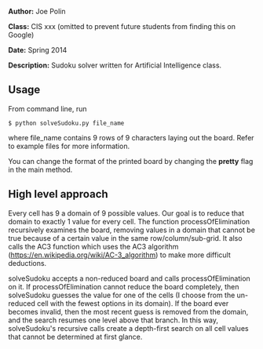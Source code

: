 **Author:** Joe Polin

**Class:** CIS xxx (omitted to prevent future students from finding this on Google)

**Date:** Spring 2014

**Description:** Sudoku solver written for Artificial Intelligence class.

## Usage 

From command line, run

```
$ python solveSudoku.py file_name
```

where file_name contains 9 rows of 9 characters laying out the board. Refer to example files for more information.

You can change the format of the printed board by changing the **pretty** flag in the main method.

## High level approach

Every cell has 9 a domain of 9 possible values. Our goal is to reduce that domain to exactly 1 value for every cell. The function processOfElimination recursively examines the board, removing values in a domain that cannot be true because of a certain value in the same row/column/sub-grid. It also calls the AC3 function which uses the AC3 algorithm (https://en.wikipedia.org/wiki/AC-3_algorithm) to make more difficult deductions. 

solveSudoku accepts a non-reduced board and calls processOfElimination on it. If processOfElimination cannot reduce the board completely, then solveSudoku guesses the value for one of the cells (I choose from the un-reduced cell with the fewest options in its domain). If the board ever becomes invalid, then the most recent guess is removed from the domain, and the search resumes one level above that branch. In this way, solveSudoku's recursive calls create a depth-first search on all cell values that cannot be determined at first glance.


